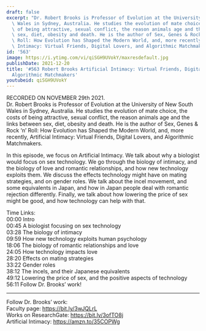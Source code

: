 ```yaml
---
draft: false
excerpt: "Dr. Robert Brooks is Professor of Evolution at the University of New South\
  \ Wales in Sydney, Australia. He studies the evolution of mate choice, the costs\
  \ of being attractive, sexual conflict, the reason animals age and the links between\
  \ sex, diet, obesity and death. He is the author of Sex, Genes & Rock \u2018n\u2019\
  \ Roll: How Evolution has Shaped the Modern World, and, more recently, Artificial\
  \ Intimacy: Virtual Friends, Digital Lovers, and Algorithmic Matchmakers."
id: '563'
image: https://i.ytimg.com/vi/qiSGH9UVokY/maxresdefault.jpg
publishDate: 2021-12-20
title: '#563 Robert Brooks Artificial Intimacy: Virtual Friends, Digital Lovers, and
  Algorithmic Matchmakers'
youtubeid: qiSGH9UVokY
---
```

<div class="timelinks">

RECORDED ON NOVEMBER 29th 2021.  
Dr. Robert Brooks is Professor of Evolution at the University of New South Wales in Sydney, Australia. He studies the evolution of mate choice, the costs of being attractive, sexual conflict, the reason animals age and the links between sex, diet, obesity and death. He is the author of Sex, Genes & Rock ‘n’ Roll: How Evolution has Shaped the Modern World, and, more recently, Artificial Intimacy: Virtual Friends, Digital Lovers, and Algorithmic Matchmakers.

In this episode, we focus on Artificial Intimacy. We talk about why a biologist would focus on sex technology. We go through the biology of intimacy, and the biology of love and romantic relationships, and how new technology exploits them. We discuss the effects technology might have on mating strategies, and on gender roles. We talk about the incel movement, and some equivalents in Japan, and how in Japan people deal with romantic rejection differently. Finally, we talk about how lowering the price of sex might be good, and how technology can help with that.

Time Links:  
<time>00:00</time> Intro  
<time>00:45</time> A biologist focusing on sex technology  
<time>03:28</time> The biology of intimacy  
<time>09:59</time> How new technology exploits human psychology  
<time>18:06</time> The biology of romantic relationships and love  
<time>24:05</time> How technology impacts love  
<time>28:20</time> Effects on mating strategies  
<time>33:22</time> Gender roles  
<time>38:12</time> The incels, and their Japanese equivalents  
<time>49:12</time> Lowering the price of sex, and the positive aspects of technology  
<time>56:11</time> Follow Dr. Brooks’ work!

---

Follow Dr. Brooks’ work:  
Faculty page: https://bit.ly/3wJQLrL  
Works on ResearchGate: https://bit.ly/3ofTO8j  
Artificial Intimacy: https://amzn.to/35COPWg
</div>

